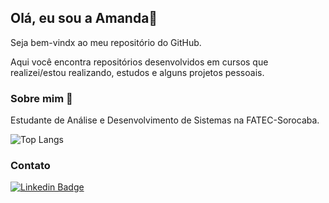 ## Olá, eu sou a Amanda:wave:

Seja bem-vindx ao meu repositório do GitHub.

Aqui você encontra repositórios desenvolvidos em cursos que realizei/estou realizando, estudos e alguns projetos pessoais.



### Sobre mim​ :woman:

Estudante de Análise e Desenvolvimento de Sistemas na FATEC-Sorocaba.

<!--

### Linguagens e Ferramentas :hammer::computer:

[![C](https://img.shields.io/badge/-C-000?&logo=C)](https://github.com/amandashichinoe?tab=repositories&q=&type=&language=c)  [![C#](https://img.shields.io/badge/-CSharp-000?&logo=C-sharp&logoColor=9370DB)](https://github.com/amandashichinoe?tab=repositories&q=&type=&language=csharp)  [![HTML5](https://img.shields.io/badge/-HTML5-000?&logo=HTML5&logoColor=FF4500)](https://github.com/amandashichinoe?tab=repositories&q=&type=&language=html)  [![CSS3](https://img.shields.io/badge/-CSS3-000?&logo=CSS3&logoColor=1E90FF)](https://github.com/amandashichinoe)   [![JavaScript](https://img.shields.io/badge/-JavaScript-000?&logo=javascript&logoColor=FFD700)](https://github.com/amandashichinoe?tab=repositories&q=&type=&language=javascript)  [![MySQL](https://img.shields.io/badge/-MySQL-000?&logo=MySQL&logoColor=FFFFFF)](https://www.mysql.com/)

 [![Node.JS](https://img.shields.io/badge/-Node.js-000?&logo=node.js&logoColor=7CFC00)](https://nodejs.org/)  [![Git](https://img.shields.io/badge/-Git-000?&logo=Git&logoColor=FF8C00)](https://git-scm.com/)  [![Windows](https://img.shields.io/badge/-Windows-000?&logo=windows&logoColor=4169E1)](https://www.microsoft.com/pt-br/windows/)  [![Linux](https://img.shields.io/badge/-Linux-000?&logo=Linux&logoColor=FCC624)](https://www.linux.org/)  

-->



![Top Langs](https://github-readme-stats.vercel.app/api/top-langs/?username=amandashichinoe&layout=compact)





### Contato

[![Linkedin Badge](https://img.shields.io/badge/-LinkedIn-blue?style=flat-square&logo=Linkedin&logoColor=white&link=https://www.linkedin.com/in/amandashichinoe/)](https://www.linkedin.com/in/amandashichinoe/) 

<!--
**amandashichinoe/amandashichinoe** is a ✨ _special_ ✨ repository because its `README.md` (this file) appears on your GitHub profile.

Here are some ideas to get you started:

- 🔭 I’m currently working on ...
- 🌱 I’m currently learning ...
- 👯 I’m looking to collaborate on ...
- 🤔 I’m looking for help with ...
- 💬 Ask me about ...
- 📫 How to reach me: ...
- 😄 Pronouns: ...
- ⚡ Fun fact: ...
-->
